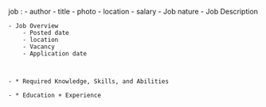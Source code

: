 job :
    - author 
    - title
    - photo 
    - location 
    - salary
    - Job nature
    - Job Description

    - Job Overview
        - Posted date 
        - location 
        - Vacancy 
        - Application date 



    - * Required Knowledge, Skills, and Abilities
    
    - * Education + Experience